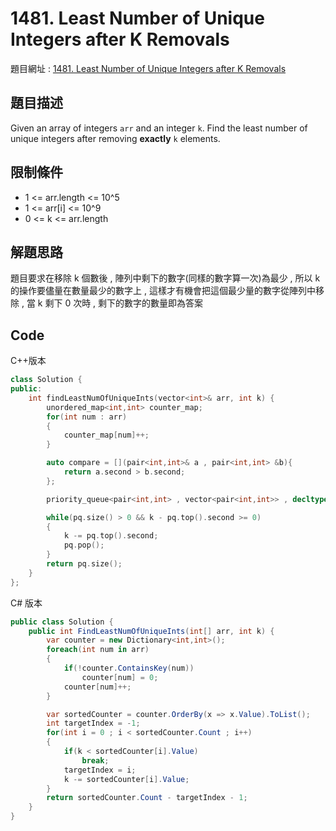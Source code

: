 # 1481. Least Number of Unique Integers after K Removals

題目網址 : [1481. Least Number of Unique Integers after K Removals](https://leetcode.com/problems/least-number-of-unique-integers-after-k-removals/)

## 題目描述

Given an array of integers `arr` and an integer `k`. Find the least number of unique integers after removing **exactly** `k` elements.

## 限制條件

- 1 <= arr.length <= 10^5
- 1 <= arr[i] <= 10^9
- 0 <= k <= arr.length

## 解題思路

題目要求在移除 k 個數後 , 陣列中剩下的數字(同樣的數字算一次)為最少 , 所以 k 的操作要儘量在數量最少的數字上 , 這樣才有機會把這個最少量的數字從陣列中移除 , 當 k 剩下 0 次時 , 剩下的數字的數量即為答案

## Code

C++版本

```C++
class Solution {
public:
    int findLeastNumOfUniqueInts(vector<int>& arr, int k) {
        unordered_map<int,int> counter_map;
        for(int num : arr)
        {
            counter_map[num]++;
        }

        auto compare = [](pair<int,int>& a , pair<int,int> &b){
            return a.second > b.second;
        };

        priority_queue<pair<int,int> , vector<pair<int,int>> , decltype(compare)> pq(counter_map.begin() , counter_map.end());

        while(pq.size() > 0 && k - pq.top().second >= 0)
        {
            k -= pq.top().second;
            pq.pop();
        }
        return pq.size();
    }
};
```

C# 版本

```C#
public class Solution {
    public int FindLeastNumOfUniqueInts(int[] arr, int k) {
        var counter = new Dictionary<int,int>();
        foreach(int num in arr)
        {
            if(!counter.ContainsKey(num))
                counter[num] = 0;
            counter[num]++;
        }

        var sortedCounter = counter.OrderBy(x => x.Value).ToList();
        int targetIndex = -1;
        for(int i = 0 ; i < sortedCounter.Count ; i++)
        {
            if(k < sortedCounter[i].Value)
                break;
            targetIndex = i;
            k -= sortedCounter[i].Value;
        }
        return sortedCounter.Count - targetIndex - 1;
    }
}
```
